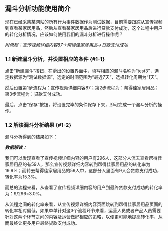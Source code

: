 ## 漏斗分析功能使用简介

现在已经采集某网站的所有行为事件数据作为测试数据，目前需要跟踪从宣传视频到查看某家居用品，然后从查看某家居用品后进行贷款支付成功，这个过程中用户的转化分析情况，应该如何使用我们的漏斗分析进行操作呢？

_附流程：宣传视频详细内容87-&gt;帮得佳家居用品-&gt;贷款支付成功_

### 1.1 新建漏斗分析，并设置相应的条件 {#1-1}

点击“新建漏斗”按钮，在滑出的设置界面中，填写相应的漏斗名称为“test3”，选定数据源为“测试数据源”，选定的时间范围为“最近7天”，选择转化周期为“1天”。

然后设置第1步流程为：宣传视频详细内容87；第2步流程为：帮得佳家居用品；第3步流程为：贷款支付成功。

最后，点击“保存”按钮，将设置完毕的条件保存下来，即可完成一个漏斗分析的操作。

### 1.2 解读漏斗分析结果 {#1-2}

漏斗分析得到的结果如下：

**_数据解读：_**

我们可以发现查看了宣传视频详细内容的用户有296人，这部分人流去查看帮得佳家居用品的有59人，那么宣传视频详细内容转到帮得佳家居用品的转化率为19.9%；而转去帮得佳家居用品的59人中，这部分人里面有9人会贷款支付成功，转化率为15.3%。

而总的流程来看，从查看了宣传视频详细内容的用户到最终贷款支付成功的转化率为：9/296=3.0%。

从流程之间的转化率来看，从宣传视频详细内容页面跳转到帮得佳家居用品页面的转化率相对偏低，如果单单针对这3个流程环节来看，运营人员或者产品人员需要针对这两个环节之间的内容及运营做好相应的策略，以便更可能地提高转化率，从而最终让更多用户最终贷款支付成功。